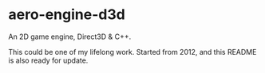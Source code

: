 aero-engine-d3d
===============

An 2D game engine, Direct3D & C++.

This could be one of my lifelong work. Started from 2012, and this README is also ready for update.
